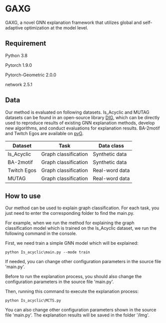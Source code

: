 # GAXG

  GAXG, a novel GNN explanation framework that utilizes global and self-adaptive optimization at the model level.
## Requirement

Python 3.8

Pytorch 1.9.0

Pytorch-Geometric 2.0.0

network 2.5.1

## Data

Our method is evaluated on following datasets. Is_Acyclic and MUTAG datasets can be found in an open-source library [DIG](https://github.com/divelab/DIG/tree/main/dig/xgraph/datasets), which can be directly used to reproduce results of existing GNN explanation methods, develop new algorithms, and conduct evaluations for explanation results.
BA-2motif and Twitch Egos are available on [pyG](https://pytorch-geometric.readthedocs.io/en/latest/).

| Dataset    | Task                  | Data class     |
|------------|-----------------------|----------------|
| Is_Acyclic | Graph classification  | Synthetic data |
| BA-2motif  | Graph classification  | Synthetic data |
| Twitch Egos| Graph classification  | Real-word data |
| MUTAG      | Graph classification  | Real-word data |


## How to use

Our method can be used to explain graph classification. For each task, you just need to enter the corresponding folder to find the main.py.

For example, when we run the method for explaining the graph classification model which is trained on the Is_Acyclic dataset, we run the following command in the console.

First, we need train a simple GNN model which will be explained:
```
python Is_acyclic\main.py --mode train
```
If needed, you can change other configuration parameters in the source file 'main.py'.

Before to run the explanation process, you should also change the configuration parameters in the source file 'main.py'. 

Then, running this command to execute the explanation process:

```
python Is_acyclic\MCTS.py
```
You can also change other configuration parameters shown in the source file 'main.py'.
The explanation results will be saved in the folder '/Img'.  


